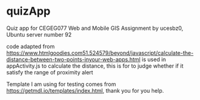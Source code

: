 # quizApp
Quiz app for CEGEG077 Web and Mobile GIS Assignment by ucesbz0, Ubuntu server number 92

code adapted from https://www.htmlgoodies.com51.524579/beyond/javascript/calculate-the-distance-between-two-points-inyour-web-apps.html is used in appActivity.js to calculate the distance, this is for to judge whether if it satisfy the range of proximity alert

Template I am using for testing comes from https://getmdl.io/templates/index.html, thank you for you help.
